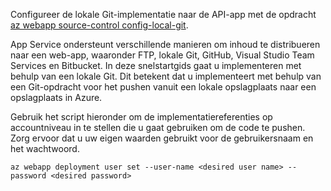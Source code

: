 Configureer de lokale Git-implementatie naar de API-app met de opdracht [az webapp source-control config-local-git](/cli/azure/appservice/web/source-control#config-local-git).   

App Service ondersteunt verschillende manieren om inhoud te distribueren naar een web-app, waaronder FTP, lokale Git, GitHub, Visual Studio Team Services en Bitbucket. In deze snelstartgids gaat u implementeren met behulp van een lokale Git. Dit betekent dat u implementeert met behulp van een Git-opdracht voor het pushen vanuit een lokale opslagplaats naar een opslagplaats in Azure.  

Gebruik het script hieronder om de implementatiereferenties op accountniveau in te stellen die u gaat gebruiken om de code te pushen. Zorg ervoor dat u uw eigen waarden gebruikt voor de gebruikersnaam en het wachtwoord.   

```azurecli-interactive
az webapp deployment user set --user-name <desired user name> --password <desired password>
```
